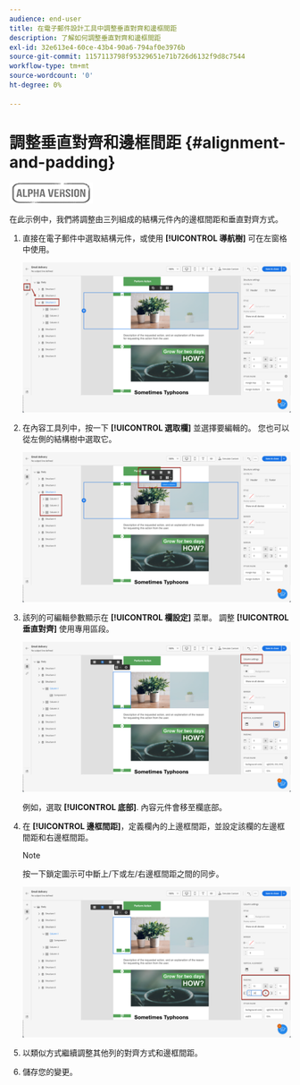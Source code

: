 ```yaml
---
audience: end-user
title: 在電子郵件設計工具中調整垂直對齊和邊框間距
description: 了解如何調整垂直對齊和邊框間距
exl-id: 32e613e4-60ce-43b4-90a6-794af0e3976b
source-git-commit: 1157113798f95329651e71b726d6132f9d8c7544
workflow-type: tm+mt
source-wordcount: '0'
ht-degree: 0%

---
```


# 調整垂直對齊和邊框間距 {#alignment-and-padding}

![](../assets/do-not-localize/badge.png)

在此示例中，我們將調整由三列組成的結構元件內的邊框間距和垂直對齊方式。

1. 直接在電子郵件中選取結構元件，或使用 **[!UICONTROL 導航樹]** 可在左窗格中使用。

   ![](assets/alignment_1.png)

1. 在內容工具列中，按一下 **[!UICONTROL 選取欄]** 並選擇要編輯的。 您也可以從左側的結構樹中選取它。

   ![](assets/alignment_2.png)

1. 該列的可編輯參數顯示在 **[!UICONTROL 欄設定]** 菜單。 調整 **[!UICONTROL 垂直對齊]** 使用專用區段。

   ![](assets/alignment_3.png)

   例如，選取 **[!UICONTROL 底部]**. 內容元件會移至欄底部。

1. 在 **[!UICONTROL 邊框間距]**，定義欄內的上邊框間距，並設定該欄的左邊框間距和右邊框間距。

   >[!NOTE]
   >
   >按一下鎖定圖示可中斷上/下或左/右邊框間距之間的同步。

   ![](assets/alignment_4.png)

1. 以類似方式繼續調整其他列的對齊方式和邊框間距。

1. 儲存您的變更。
